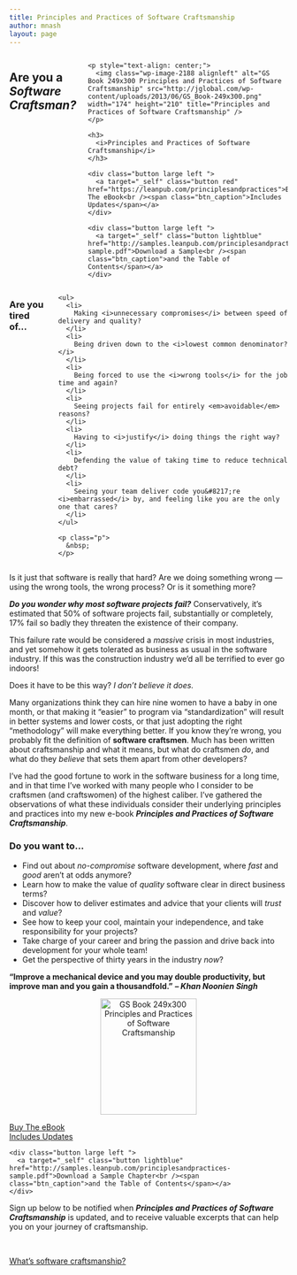 ```yaml
---
title: Principles and Practices of Software Craftsmanship
author: mnash
layout: page
---
```

  


<p class="p">
  <div class="eight columns alpha">
    <h2>
      Are you a <i>Software Craftsman?</i>
    </h2>
    
    <p style="text-align: center;">
      <img class="wp-image-2188 alignleft" alt="GS Book 249x300 Principles and Practices of Software Craftsmanship" src="http://jglobal.com/wp-content/uploads/2013/06/GS_Book-249x300.png" width="174" height="210" title="Principles and Practices of Software Craftsmanship" />
    </p>
    
    <h3>
      <i>Principles and Practices of Software Craftsmanship</i>
    </h3>
    
    <div class="button large left ">
      <a target="_self" class="button red" href="https://leanpub.com/principlesandpractices">Buy The eBook<br /><span class="btn_caption">Includes Updates</span></a>
    </div>
    
    <div class="button large left ">
      <a target="_self" class="button lightblue" href="http://samples.leanpub.com/principlesandpractices-sample.pdf">Download a Sample<br /><span class="btn_caption">and the Table of Contents</span></a>
    </div>
  </div>
  
  <div class="eight columns omega">
    <h3>
      Are you tired of&#8230;
    </h3>
    
    <ul>
      <li>
        Making <i>unnecessary compromises</i> between speed of delivery and quality?
      </li>
      <li>
        Being driven down to the <i>lowest common denominator?</i>
      </li>
      <li>
        Being forced to use the <i>wrong tools</i> for the job time and again?
      </li>
      <li>
        Seeing projects fail for entirely <em>avoidable</em> reasons?
      </li>
      <li>
        Having to <i>justify</i> doing things the right way?
      </li>
      <li>
        Defending the value of taking time to reduce technical debt?
      </li>
      <li>
        Seeing your team deliver code you&#8217;re <i>embarrassed</i> by, and feeling like you are the only one that cares?
      </li>
    </ul>
    
    <p class="p">
      &nbsp;
    </p>
  </div>
  
  <div class="clear">
  </div>
  
  <div class="clearfade">
  </div>
  
  <p>
    Is it just that software is really that hard? Are we doing something wrong &#8212; using the wrong tools, the wrong process? Or is it something more?
  </p>
  
  <p>
    <em><strong>Do you wonder why most software projects fail?</strong></em> Conservatively, it&#8217;s estimated that 50% of software projects fail, substantially or completely, 17% fail so badly they threaten the existence of their company.
  </p>
  
  <p>
    This failure rate would be considered a <i>massive</i> crisis in most industries, and yet somehow it gets tolerated as business as usual in the software industry. If this was the construction industry we&#8217;d all be terrified to ever go indoors!
  </p>
  
  <p>
    Does it have to be this way? <em>I don&#8217;t believe it does.</em>
  </p>
  
  <p>
    <span style="font-size: 14px;">Many organizations think they can hire nine women to have a baby in one month, or that making it &#8220;easier&#8221; to program via &#8220;standardization&#8221; will result in better systems and lower costs, or that just adopting the right &#8220;methodology&#8221; will make everything better. If you know they&#8217;re wrong, </span><span style="font-size: 14px;"><span style="font-size: 14px;">you probably fit the definition of </span><strong style="font-size: 14px;">software craftsmen</strong><span style="font-size: 14px;">. Much has been written about craftsmanship and what it means, but what do craftsmen </span><i style="font-size: 14px;">do</i><span style="font-size: 14px;">, and what do they </span><i style="font-size: 14px;">believe</i><span style="font-size: 14px;"> that sets them apart from other developers?</span></span>
  </p>
  
  <p>
    I&#8217;ve had the good fortune to work in the software business for a long time, and in that time I&#8217;ve worked with many people who I consider to be craftsmen (and craftswomen) of the highest caliber. I&#8217;ve gathered the observations of what these individuals consider their underlying principles and practices into my new e-book <strong><i>Principles and Practices of Software Craftsmanship</i></strong>.
  </p>
  
  <h3>
    Do you want to&#8230;
  </h3>
  
  <ul>
    <li>
      Find out about <em>no-compromise</em> software development, where <em>fast</em> and <em>good</em> aren&#8217;t at odds anymore?
    </li>
    <li>
      Learn how to make the value of <em>quality</em> software clear in direct business terms?
    </li>
    <li>
      Discover how to deliver estimates and advice that your clients will <i>trust</i> and <i>value</i>?
    </li>
    <li>
      See how to keep your cool, maintain your independence, and take responsibility for your projects?
    </li>
    <li>
      Take charge of your career and bring the passion and drive back into development for your whole team!
    </li>
    <li>
      Get the perspective of thirty years in the industry <i>now</i>?
    </li>
  </ul>
  
  <p>
    <strong>&#8220;Improve a mechanical device and you may double productivity, but improve man and you gain a thousandfold.&#8221;</strong> <em><strong>&#8211; Khan Noonien Singh</strong></em>
  </p>
  
  <p style="text-align: center;">
    <img class="wp-image-2188 alignleft" alt="GS Book 249x300 Principles and Practices of Software Craftsmanship" src="http://jglobal.com/wp-content/uploads/2013/06/GS_Book-249x300.png" width="174" height="210" title="Principles and Practices of Software Craftsmanship" />
  </p>
  
  <div class="one_third">
    <div class="button large left ">
      <a target="_self" class="button red" href="https://leanpub.com/principlesandpractices">Buy The eBook<br /><span class="btn_caption">Includes Updates</span></a>
    </div>
    
    <div class="button large left ">
      <a target="_self" class="button lightblue" href="http://samples.leanpub.com/principlesandpractices-sample.pdf">Download a Sample Chapter<br /><span class="btn_caption">and the Table of Contents</span></a>
    </div>
  </div>
  
  <p>
    Sign up below to be notified when <strong><i>Principles and Practices of Software Craftsmanship</i></strong> is updated, and to receive valuable excerpts that can help you on your journey of craftsmanship.
  </p>
  
  <p>
    <a id="signup"></a><br /> <!-- Begin MailChimp Signup Form -->
  </p>
  
  <div id="mc_embed_signup">
  </div>
  
  <p>
    <!--End mc_embed_signup-->
  </p>
  
  <p>
    <!-- Buy the Book BUTTON -->
  </p>
  
  <p class="trigger ">
    <a href="#toggle_51843872153f1f8e7271cf">What&#8217;s software craftsmanship?</a>
  </p>
  
  <div class="toggle_container" style="display:none;">
    <div class="block">
      <p>
        The software craftsmanship movement is grass-roots effort to recognize what differentiates the masters of the software business, to identify and promote the practices that deliver on the promise of manifold increases in effectiveness and quality in an otherwise unpredictable industry.
      </p>
      
      <p>
        Those that follow many of these principles on a daily basis know they still have much to learn, and sharing these principles and practices is part of my effort to promote that exchange of knowledge.
      </p>
    </div></p>
  </div>
  
  <div class="clear">
  </div>
  
  <p class="trigger ">
    <a href="#toggle_148625822253f1f8e727277">What&#8217;s in it for me?</a>
  </p>
  
  <div class="toggle_container" style="display:none;">
    <div class="block">
      <p>
        This is a book for anyone frustrated with the abysmal state of most of the software business, for those that <em>know</em> we can do better, but aren&#8217;t sure where to start or how to sell it to their employers or clients.
      </p>
      
      <p>
        If you are a new software developer, and you care about your craft, you can jump-start your experience by studying the beliefs and activities of the most dedicated and experienced men and women in the business.
      </p>
      
      <p>
        If you are a seasoned developer who is perhaps losing that spark that made software <i>fun</i> back when you first started, and perhaps are even thinking of leaving the field, you will find here the way to take your development beyond your current level, ways to relight the spark by reconnecting with those basics that made software call to you originally.
      </p>
      
      <p>
        If you want to take your development abilities and those of your team beyond just the technology, then this book shows you how, and tells you how others have done it.
      </p>
      
      <p>
        If you&#8217;re in a team where you feel like everyone else just accepts that most software has to be crap, get this book: it shows the way out of that hole.
      </p>
    </div></p>
  </div>
  
  <div class="clear">
  </div>
  
  <p class="trigger ">
    <a href="#toggle_198404722653f1f8e72734c">About the Author</a>
  </p>
  
  <div class="toggle_container" style="display:none;">
    <div class="block">
      <p>
        I&#8217;m Michael Nash. I&#8217;ve been building software professionally for about thirty-one years. I&#8217;ve had the chance to build a lot of software, and to work with some great developers along the way. I&#8217;ve worked on projects from accounting systems to artificial intelligence, as a self-employed consultant in several countries.
      </p>
      
      <p>
        My book is an insider&#8217;s look at software craftsmanship, written for everyone on the path to excellence in the creation of qualify software.
      </p>
    </div></p>
  </div>
  
  <div class="clear">
  </div>
  
  <p>
    Got a question? <a href="mailto:mnash@jglobal.com">Email me</a>
  </p>